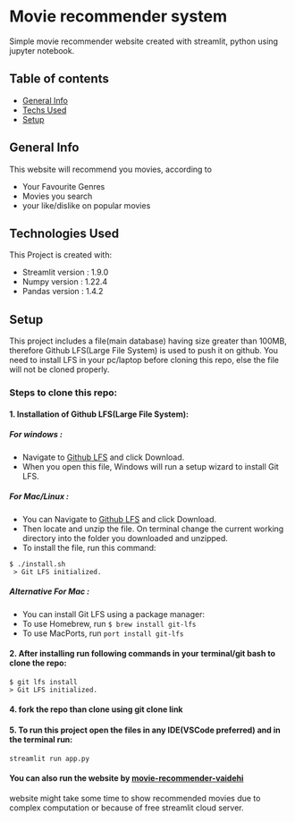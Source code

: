 # Movie recommender system

Simple movie recommender website created with streamlit, python using jupyter notebook.

## Table of contents

* [General Info](#general-info)
* [Techs Used](#technologies-used)
* [Setup](#setup)

## General Info

This website will recommend you movies, according to  

* Your Favourite Genres
* Movies you search 
* your like/dislike on popular movies 


## Technologies Used

This Project is created with:

* Streamlit version : 1.9.0
* Numpy version : 1.22.4
* Pandas version : 1.4.2


## Setup

This project includes a file(main database) having size greater than 100MB, therefore Github LFS(Large File System) is used to push it on github.
You need to install LFS in your pc/laptop before cloning this repo, else the file will not be cloned properly.

### Steps to clone this repo:

#### 1. Installation of Github LFS(Large File System):

##### For windows :

* Navigate to [Github LFS](https://git-lfs.github.com/) and click Download.
* When you open this file, Windows will run a setup wizard to install Git LFS.

##### For Mac/Linux :
* You can Navigate to [Github LFS](https://git-lfs.github.com/) and click Download.
* Then locate and unzip the file. On terminal change the current working directory into the folder you downloaded and unzipped.
* To install the file, run this command:
```
$ ./install.sh
 > Git LFS initialized.
 ```
 ##### Alternative For Mac :
* You can install Git LFS using a package manager:
* To use Homebrew, run ```$ brew install git-lfs```
* To use MacPorts, run ```port install git-lfs```


 #### 2. After installing run following commands in your terminal/git bash to clone the repo:

```
$ git lfs install
> Git LFS initialized.

```
#### 4. fork the repo than clone using git clone link
#### 5. To run this project open the files in any IDE(VSCode preferred) and in the terminal run:

```
streamlit run app.py
```
#### You can also run the website by [movie-recommender-vaidehi](https://share.streamlit.io/ved-singh/deploy-recommender/main/app.py) 
website might take some time to show recommended movies due to complex computation or because of free streamlit cloud server.
